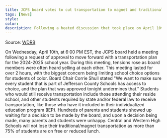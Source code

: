 ```yaml
---
title: JCPS board votes to cut transportation to magnet and traditional schools
tags: [News]
style: 
color: 
description: Following a heated discussion that took place on April 10th, at 6:00 PM EST, the JCPS board voted to cut transportation for traditional and magnet schools.
---
```


<link rel="shortcut icon" type="image/x-icon" href="{{ "/images/favicon.ico" | prepend: site.baseurl }}" >

Source: [WDRB](https://www.wdrb.com/news/education/jcps-board-votes-to-cut-transportation-to-magnet-traditional-schools-with-exceptions-following-heated-debate/article_e7d077a2-f786-11ee-8ddc-8b133c7ebfba.html)

On Wednesday, April 10th, at 6:00 PM EST, the JCPS board held a meeting following a request of approval to move forward with a transportation plan for the 2024-2025 school year.
During this meeting, tensions rose as board members were often heard yelling at each other. This meeting lasted for over 2 hours, with the biggest concern being limiting school choice options for students of color.
Board Chair Corrie Shull stated "We want to make sure every student that is part of Jefferson County Schools has access to choice, and the plan that was approved tonight undermines that."
Students who would still receive transportation include those attending their reside school, and other students required by state and/or federal law to receive transportation, like those who have it included in their individualized education program (IEP).
Hundreds of parents and students showed up waiting for a decision to be made by the board, and upon a decision being made, many parents and students were unhappy.
Central and Western High Schools will not lose their traditional/magnet transportation as more than 75% of students are on free or reduced lunch.

<script>
document.addEventListener("DOMContentLoaded", function() {
    var attribution = document.getElementById("attribution");
    if (attribution) {
        attribution.style.display = "none";
    }
});    
</script>
